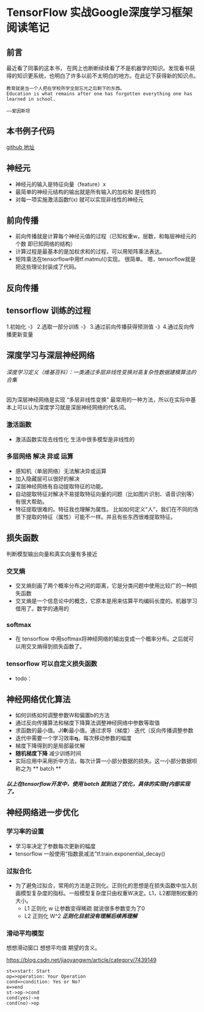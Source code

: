 # TensorFlow  实战Google深度学习框架 阅读笔记
## 前言

最近看了同事的这本书， 在网上也断断续续看了不是机器学的知识。发现看书获得的知识更系统，也明白了许多以前不太明白的地方。在此记下获得新的知识点。    

>
	教育就是当一个人把在学校所学全部忘光之后剩下的东西。 
	Education is what remains after one has forgotten everything one has learned in school.
                                                                             ——爱因斯坦

## 本书例子代码 
[github 地址](https://github.com/caicloud/tensorflow-tutorial)

## 神经元 
* 神经元的输入是特征向量（feature）x 
* 最简单的神经元结构的输出就是所有输入的加权和   是线性的
* 对每一项实施激活函数f(x)  就可以实现非线性的神经元

## 前向传播
* 前向传播就是计算每个神经元值的过程（已知权重w，层数，和每层神经元的个数 即已知网络的结构）
* 计算过程是最基本的是加权求和的过程，可以用矩阵乘法表达。
* 矩阵乘法在tensorflow中用tf.matmul()实现。 很简单。 嗯，tensorflow就是把这些理论封装成了代码。

## 反向传播

## tensorflow 训练的过程
1.初始化 -》 2.选取一部分训练 -》 3.通过前向传播获得预测值 -》4.通过反向传播更新变量 

## 深度学习与深层神经网络

###### 深度学习定义（维基百科）：一类通过多层非线性变换对高复杂性数据建模算法的合集

因为深层神经网络是实现 “多层非线性变换” 最常用的一种方法，所以在实际中基本上可以认为深度学习就是深层神经网络的代名词。

### 激活函数
* 激活函数实现去线性化  生活中很多模型是非线性的

### 多层网络 解决 异或 运算
* 感知机（单层网络）无法解决异或运算
* 加入隐藏层可以很好的解决
* 深层神经网络有自动提取特征的功能。
* 自动提取特征对解决不易提取特征向量的问题（比如图片识别、语音识别等）有很大帮助。 
* 特征提取很难的。特征我也理解为属性。 比如如何定义“人”，我们在不同的场景下提取的特征（属性）可能不一样。并且有些东西很难提取特征。

## 损失函数
判断模型输出向量和真实向量有多接近

### 交叉熵
* 交叉熵刻画了两个概率分布之间的距离，它是分类问题中使用比较广的一种损失函数
* 交叉熵是一个信息论中的概念，它原本是用来估算平均编码长度的。机器学习借用了。数学的通用的

### softmax
* 在 tensorflow 中用softmax将神经网络的输出变成一个概率分布。之后就可以用交叉熵得到损失函数了。

### tensorflow 可以自定义损失函数
* todo：




## 神经网络优化算法
* 如何训练如何调整参数W和偏置b的方法   
* 通过反向传播算法和梯度下降算法调整神经网络中参数等取值
* 求函数的最小值。J(𝝷)最小值。通过求导（梯度） 迭代（反向传播调整参数
* 迭代中需要一个学习效率𝝶。每次移动参数的幅度
* 梯度下降得到的是局部最优解
* **随机梯度下降** 减少训练时间
* 实际应用中采用折中方法，每次计算一小部分数据的损失。这一小部分数据呗称之为 ** batch **
##### 以上在tensorflow开发中，使用 batch 就到达了优化，具体的实现tf内部实现了。

## 神经网络进一步优化
### 学习率的设置
* 学习率决定了参数每次更新的幅度
* tensorflow 一般使用“指数衰减法”tf.train.exponential_decay()
### 过拟合化
* 为了避免过拟合，常用的方法是正则化。正则化的思想是在损失函数中加入刻画模型复杂度的指标。一般模型复杂度只由权重W决定。L1，L2都限制权重的大小。
	* L1 正则化 w  让参数变得稀疏  就说很多参数变为了0
	* L2 正则化 W^2
    ***正则化目前没有理解后续再理解***

### 滑动平均模型
想想滑动窗口 想想平均值 期望的含义。



https://blog.csdn.net/jiaoyangwm/article/category/7439149


```flow
st=>start: Start
op=>operation: Your Operation
cond=>condition: Yes or No?
e=>end
st->op->cond
cond(yes)->e
cond(no)->op
```

<!-- <meta http-equiv="refresh" content="1"> -->

